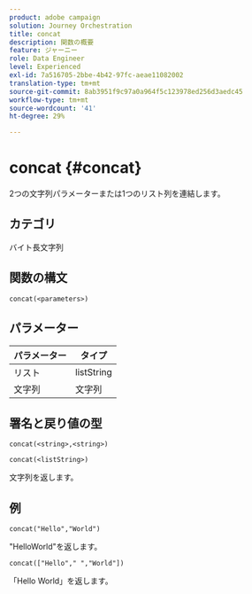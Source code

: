 ```yaml
---
product: adobe campaign
solution: Journey Orchestration
title: concat
description: 関数の概要
feature: ジャーニー
role: Data Engineer
level: Experienced
exl-id: 7a516705-2bbe-4b42-97fc-aeae11082002
translation-type: tm+mt
source-git-commit: 8ab3951f9c97a0a964f5c123978ed256d3aedc45
workflow-type: tm+mt
source-wordcount: '41'
ht-degree: 29%

---
```


# concat {#concat}

2つの文字列パラメーターまたは1つのリスト列を連結します。

## カテゴリ

 バイト長文字列

## 関数の構文

`concat(<parameters>)`

## パラメーター

| パラメーター | タイプ |
|-----------|------------------|
| リスト | listString |
| 文字列 | 文字列 |

## 署名と戻り値の型

`concat(<string>,<string>)`

`concat(<listString>)`

文字列を返します。

## 例

`concat("Hello","World")`

&quot;HelloWorld&quot;を返します。

`concat(["Hello"," ","World"])`

「Hello World」を返します。
